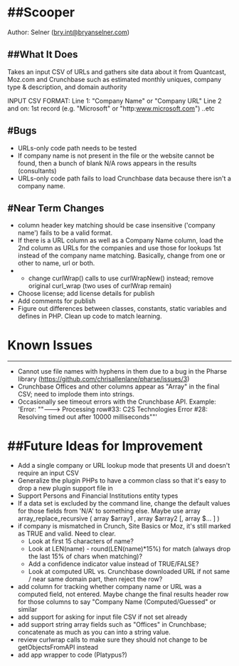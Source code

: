 ##Scooper
=================
Author:  Selner (bry.int@bryanselner.com)

##What It Does
------------
Takes an input CSV of URLs and gathers site data about it from Quantcast, Moz.com and Crunchbase such as
estimated monthly uniques, company type & description, and domain authority

INPUT CSV FORMAT: 
	  Line 1:  "Company Name" or "Company URL" 
	  Line 2 and on:  1st record (e.g. "Microsoft" or "http:www.microsoft.com")
..etc


#Bugs
------------
* URLs-only code path needs to be tested
* If company name is not present in the file or the website cannot be found, then a bunch of blank N/A rows appears in the results (consultants)
* URLs-only code path fails to load Crunchbase data because there isn't a company name. 


#Near Term Changes
------------
* column header key matching should be case insensitive ('company name') fails to be a valid format.  
* If there is a URL column as well as a Company Name column, load the 2nd column as URLs for the companies and use those for lookups 1st instead of the company name matching.  Basically, change from one or other to name, url or both.   
* * change curlWrap() calls to use curlWrapNew() instead; remove original curl_wrap (two uses of curlWrap remain)
* Choose license; add license details for publish
* Add comments for publish
* Figure out differences between classes, constants, static variables and defines in PHP.  Clean up code to match learning.

# Known Issues
------------
* 	Cannot use file names with hyphens in them due to a bug in the Pharse library (https://github.com/chrisallenlane/pharse/issues/3)
* 	Crunchbase Offices and other columns appear as "Array" in the final CSV; need to implode them into strings.
* Occasionally see timeout errors with the Crunchbase API.  Example: 'Error: ""---> Processing row#33: C2S Technologies  Error #28: Resolving timed out after 10000 milliseconds""'



##Future Ideas for Improvement
=================
* Add a single company or URL lookup mode that presents UI and doesn't require an input CSV
* Generalize the plugin PHPs to have a common class so that it's easy to drop a new plugin support file in
* Support Persons and Financial Institutions entity types
* If a data set is excluded by the command line, change the default values for those fields from 'N/A' to something else. Maybe use array array_replace_recursive ( array $array1 , array $array2 [, array $... ] )
* if company is mismatched in Crunch, Site Basics or Moz, it's still marked as TRUE and valid.  Need to clear. 
    * Look at first 15 characters of name?  
    * Look at LEN(name) - round(LEN(name)*15%) for match (always drop the last 15% of chars when matching)?      
    * Add a confidence indicator value instead of TRUE/FALSE?            
    * Look at computed URL vs. Crunchbase downloaded URL  if not same / near same domain part, then reject the row?
* add column for tracking whether company name or URL was a computed field, not entered. Maybe change the final results header row for those columns to say "Company Name (Computed/Guessed" or similar
* add support for asking for input file CSV if not set already
* add support string array fields such as "Offices" in Crunchbase; concatenate as much as you can into a string value.
* review curlwrap calls to make sure they should not change to be getObjectsFromAPI instead
* add app wrapper to code (Platypus?)


